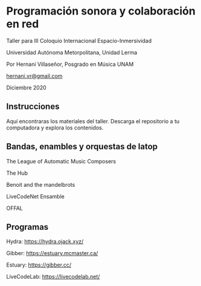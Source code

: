 # Programación sonora y colaboración en red
Taller para III Coloquio Internacional Espacio-Inmersividad

Universidad Autónoma Metorpolitana, Unidad Lerma 

Por Hernani Villaseñor, Posgrado en Música UNAM

hernani.vr@gmail.com

Diciembre 2020

## Instrucciones
Aquí encontraras los materiales del taller. Descarga el repositorio a tu computadora y explora los contenidos.

## Bandas, enambles y orquestas de latop
The League of Automatic Music Composers

The Hub

Benoit and the mandelbrots

LiveCodeNet Ensamble

OFFAL


## Programas
Hydra: https://hydra.ojack.xyz/

Gibber: https://estuary.mcmaster.ca/

Estuary: https://gibber.cc/

LiveCodeLab: https://livecodelab.net/

